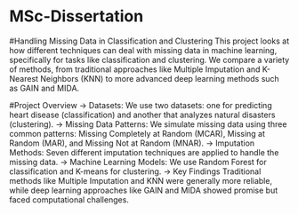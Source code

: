 # MSc-Dissertation

#Handling Missing Data in Classification and Clustering
This project looks at how different techniques can deal with missing data in machine learning, specifically for tasks like classification and clustering. We compare a variety of methods, from traditional approaches like Multiple Imputation and K-Nearest Neighbors (KNN) to more advanced deep learning methods such as GAIN and MIDA.

#Project Overview
-> Datasets: We use two datasets: one for predicting heart disease (classification) and another that analyzes natural disasters (clustering).
-> Missing Data Patterns: We simulate missing data using three common patterns: Missing Completely at Random (MCAR), Missing at Random (MAR), and Missing Not at Random (MNAR).
-> Imputation Methods: Seven different imputation techniques are applied to handle the missing data.
-> Machine Learning Models: We use Random Forest for classification and K-means for clustering.
-> Key Findings
Traditional methods like Multiple Imputation and KNN were generally more reliable, while deep learning approaches like GAIN and MIDA showed promise but faced computational challenges.
